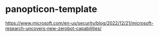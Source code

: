 # panopticon-template

https://www.microsoft.com/en-us/security/blog/2022/12/21/microsoft-research-uncovers-new-zerobot-capabilities/
